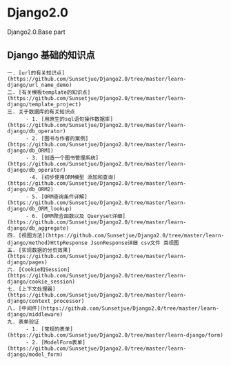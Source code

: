 # Django2.0
Django2.0.Base part

## Django 基础的知识点 
    一. [url的有关知识点](https://github.com/Sunsetjue/Django2.0/tree/master/learn-django/url_name_demo)
    二. [有关模板template的知识点](https://github.com/Sunsetjue/Django2.0/tree/master/learn-django/template_project)
    三. 关于数据库的有关知识点 
          - 1. [用原生的sql语句操作数据库](https://github.com/Sunsetjue/Django2.0/tree/master/learn-django/db_operator)
          - 2. [图书与作者的案例](https://github.com/Sunsetjue/Django2.0/tree/master/learn-django/db_ORM1)
          - 3. [创造一个图书管理系统](https://github.com/Sunsetjue/Django2.0/tree/master/learn-django/db_operator)
           -4. [初步使用ORM模型 添加和查询](https://github.com/Sunsetjue/Django2.0/tree/master/learn-django/db_ORM2)
          - 5. [ORM查询条件详解](https://github.com/Sunsetjue/Django2.0/tree/master/learn-django/db_ORM_lookup)
          - 6. [ORM聚合函数以及 Queryset详细](https://github.com/Sunsetjue/Django2.0/tree/master/learn-django/db_aggregate)
    四. [视图方法](https://github.com/Sunsetjue/Django2.0/tree/master/learn-django/method)HttpResponse JsonResponse详细 csv文件 类视图
    五. [实现数据的分页效果](https://github.com/Sunsetjue/Django2.0/tree/master/learn-django/pages)
    六. [Cookie和Session](https://github.com/Sunsetjue/Django2.0/tree/master/learn-django/cookie_session)
    七. [上下文处理器](https://github.com/Sunsetjue/Django2.0/tree/master/learn-django/context_processor)
    八. [中间件](https://github.com/Sunsetjue/Django2.0/tree/master/learn-django/middleware)
    九. 表单验证
          - 1. [常规的表单](https://github.com/Sunsetjue/Django2.0/tree/master/learn-django/form)
          - 2. [ModelForm表单](https://github.com/Sunsetjue/Django2.0/tree/master/learn-django/model_form)
